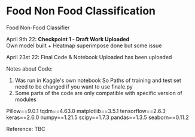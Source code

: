 # Food Non Food Classification
Food Non-Food Classifier


April 9th 22: 
**Checkpoint 1 -  Draft Work Uploaded**\
Own model built + Heatmap superimpose done but some issue



April 23st 22:
Final Code & Notebook Uploaded has been uploaded





Notes about Code:
1. Was run in Kaggle's own notebook 
So Paths of training and test set need to be changed if you want to use finale.py
2. Some parts of the code are only compatible with specific version of modules

Pillow==9.0.1
tqdm==4.63.0
matplotlib==3.5.1
tensorflow==2.6.3
keras==2.6.0
numpy==1.21.5
scipy==1.7.3
pandas==1.3.5
seaborn==0.11.2






















Reference: TBC
